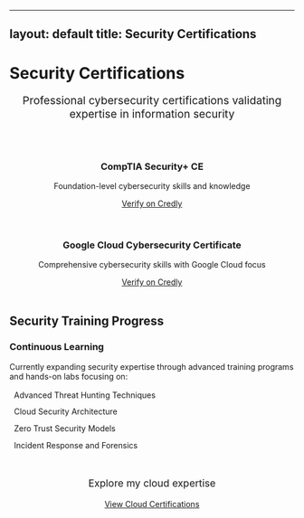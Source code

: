 
---
layout: default
title: Security Certifications
---

<h1><i class="fas fa-shield-alt"></i> Security Certifications</h1>

<p style="text-align: center; font-size: 1.2rem; color: var(--text-light); margin-bottom: 3rem;">
  Professional cybersecurity certifications validating expertise in information security
</p>

<div style="display: grid; grid-template-columns: repeat(auto-fit, minmax(280px, 1fr)); gap: 2rem; margin-bottom: 3rem;">
  <div class="card" style="text-align: center;">
    <h3>CompTIA Security+ CE</h3>
    <div data-iframe-width="150" data-iframe-height="270" data-share-badge-id="5303ff20-2f13-475a-9b19-fb6ec211abb2" data-share-badge-host="https://www.credly.com"></div>
    <p style="margin-top: 1rem;">Foundation-level cybersecurity skills and knowledge</p>
    <a href="https://www.credly.com/badges/5303ff20-2f13-475a-9b19-fb6ec211abb2/public_url" class="btn" target="_blank">
      <i class="fas fa-external-link-alt"></i> Verify on Credly
    </a>
  </div>
  
  <div class="card" style="text-align: center;">
    <h3>Google Cloud Cybersecurity Certificate</h3>
    <div data-iframe-width="150" data-iframe-height="270" data-share-badge-id="cf7c2877-deb1-49de-a3f2-64fbb5f34004" data-share-badge-host="https://www.credly.com"></div>
    <p style="margin-top: 1rem;">Comprehensive cybersecurity skills with Google Cloud focus</p>
    <a href="https://www.credly.com/badges/cf7c2877-deb1-49de-a3f2-64fbb5f34004/public_url" class="btn" target="_blank">
      <i class="fas fa-external-link-alt"></i> Verify on Credly
    </a>
  </div>
</div>

<h2><i class="fas fa-graduation-cap"></i> Security Training Progress</h2>

<div class="card">
  <h3><i class="fas fa-clock"></i> Continuous Learning</h3>
  <p>Currently expanding security expertise through advanced training programs and hands-on labs focusing on:</p>
  
  <ul style="list-style: none; padding: 0; margin-top: 1rem;">
    <li style="margin-bottom: 0.8rem;"><i class="fas fa-check" style="color: var(--success-color); margin-right: 0.5rem;"></i> Advanced Threat Hunting Techniques</li>
    <li style="margin-bottom: 0.8rem;"><i class="fas fa-check" style="color: var(--success-color); margin-right: 0.5rem;"></i> Cloud Security Architecture</li>
    <li style="margin-bottom: 0.8rem;"><i class="fas fa-check" style="color: var(--success-color); margin-right: 0.5rem;"></i> Zero Trust Security Models</li>
    <li style="margin-bottom: 0.8rem;"><i class="fas fa-check" style="color: var(--success-color); margin-right: 0.5rem;"></i> Incident Response and Forensics</li>
  </ul>
</div>

<div style="text-align: center; margin-top: 3rem;">
  <p style="color: var(--text-light); font-size: 1.1rem;">Explore my cloud expertise</p>
  <a href="/cloud-certifications" class="btn">View Cloud Certifications</a>
</div>

<script type="text/javascript" async src="//cdn.credly.com/assets/utilities/embed.js"></script>
